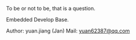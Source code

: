 To be or not to be, that is a question.


Embedded Develop Base.

Author: yuan.jiang (Jan)
Mail: yuan62387@qq.com
